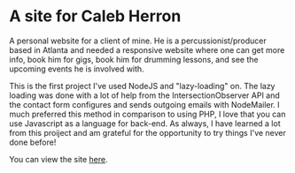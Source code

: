 # A site for Caleb Herron
A personal website for a client of mine. He is a percussionist/producer based in Atlanta and needed a responsive website where one can get more info, book him for gigs, book him for drumming lessons, and see the upcoming events he is involved with.

This is the first project I've used NodeJS and "lazy-loading" on. The lazy loading was done with a lot of help from the IntersectionObserver API and the contact form configures and sends outgoing emails with NodeMailer. I much preferred this method in comparison to using PHP, I love that you can use Javascript as a language for back-end. As always, I have learned a lot from this proiject and am grateful for the opportunity to try things I've never done before!

You can view the site [here](https://www.calebherron.info "Caleb Herron's Website").
